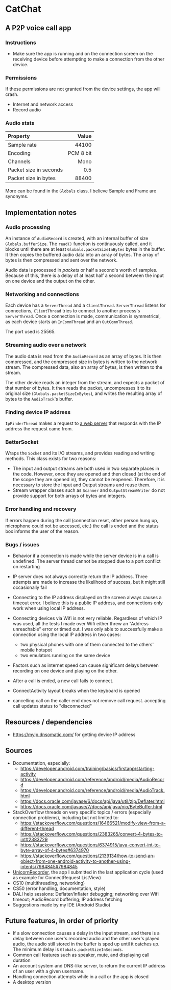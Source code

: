 # CatChat
## A P2P voice call app

### Instructions
* Make sure the app is running and on the connection screen on the receiving device before
attempting to make a connection from the other device.  

### Permissions
If these permissions are not granted from the device settings, the app will crash.
* Internet and network access
* Record audio

### Audio stats
| Property | Value |
| :-- | --: |
| Sample rate | 44100 |
| Encoding | PCM 8 bit |
| Channels | Mono |
| Packet size in seconds | 0.5 |
| Packet size in bytes | 88400 |

More can be found in the `Globals` class.
I believe Sample and Frame are synonyms.

## Implementation notes
### Audio processing
An instance of `AudioRecord` is created, with an internal buffer of size `Globals.bufferSize`. The
`read()` function is continuously called, and it blocks until there are at least
`Globals.packetSizeInBytes` bytes in the buffer. It then copies the buffered audio data into an
array of bytes. The array of bytes is then compressed and sent over the network.

Audio data is processed in *packets* or half a second's worth of samples. Because of this, there is
a delay of at least half a second between the input on one device and the output on the other.

### Networking and connections
Each device has a `ServerThread` and a `ClientThread`. `ServerThread` listens for connections,
`ClientThread` tries to connect to another process's `ServerThread`. Once a connection is made,
communication is symmetrical, as each device starts an `InCommThread` and an `OutCommThread`.

The port used is 25565.

### Streaming audio over a network
The audio data is read from the `AudioRecord` as an array of bytes. It is then compressed, and the
compressed size in bytes is written to the network stream. The compressed data, also an array of
bytes, is then written to the stream.

The other device reads an integer from the stream, and expects a packet of that number of bytes. It
then reads the packet, uncompresses it to its original size (`Globals.packetSizeInBytes`), and
writes the resulting array of bytes to the `AudioTrack`'s buffer.

### Finding device IP address
`IpFinderThread` makes a request to [a web server](https://myip.dnsomatic.com/) that responds with the IP address the request came
from.

### BetterSocket
Wraps the `Socket` and its I/O streams, and provides reading and writing methods.
This class exists for two reasons:
* The input and output streams are both used in two separate places in the code. However, once they
are opened and then closed (at the end of the scope they are opened in), they cannot be
reopened. Therefore, it is necessary to store the Input and Output streams and reuse them.
* Stream wrapper classes such as `Scanner` and `OutputStreamWriter` do not provide support for both
arrays of bytes and integers.

### Error handling and recovery
If errors happen during the call (connection reset, other person hung up, microphone could not be
accessed, etc.) the call is ended and the status box informs the user of the reason.

### Bugs / issues
* Behavior if a connection is made while the server device is in a call is undefined. The server
thread cannot be stopped due to a port conflict on restarting
* IP server does not always correctly return the IP address. Three attempts are made to increase the
likelihood of success, but it might still occasionally fail
* Connecting to the IP address displayed on the screen always causes a timeout error. I believe
this is a public IP address, and connections only work when using local IP address.
* Connecting devices via Wifi is not very reliable. Regardless of which IP was used, all the tests I
made over Wifi either threw an "Address unreachable" error or timed out. I was only able to
successfully make a connection using the local IP address in two cases:
    * two physical phones with one of them connected to the others' mobile hotspot
    * two emulators running on the same device
* Factors such as internet speed can cause significant delays between recording on one device and
playing on the other.

* After a call is ended, a new call fails to connect.
* ConnectActivity layout breaks when the keyboard is opened
* cancelling call on the caller end does not remove call request. accepting call updates status to
"disconnected"

## Resources / dependencies
* https://myip.dnsomatic.com/ for getting device IP address

## Sources
* Documentation, especially:
    * https://developer.android.com/training/basics/firstapp/starting-activity
    * https://developer.android.com/reference/android/media/AudioRecord
    * https://developer.android.com/reference/android/media/AudioTrack.html
    * https://docs.oracle.com/javase/6/docs/api/java/util/zip/Deflater.html
    * https://docs.oracle.com/javase/7/docs/api/java/nio/ByteBuffer.html
* StackOverflow threads on very specific topics / errors (especially connection problems), including
but not limited to:
    * https://stackoverflow.com/questions/16466521/modify-view-from-a-different-thread
    * https://stackoverflow.com/questions/2383265/convert-4-bytes-to-int#2383729
    * https://stackoverflow.com/questions/6374915/java-convert-int-to-byte-array-of-4-bytes#6374970
    * https://stackoverflow.com/questions/2139134/how-to-send-an-object-from-one-android-activity-to-another-using-intents/7984845#7984845
* [UnicornRecorder](https://github.com/mirunaish/audio-recorder-app), the app I submitted in the
last application cycle (used as example for ConnectRequest ListView)
* CS10 (multithreading, networking)
* CS50 (error handling, documentation, style)
* DALI help sessions: Deflater/Inflater debugging; networking over Wifi timeout; AudioRecord
buffering; IP address fetching
* Suggestions made by my IDE (Android Studio)

## Future features, in order of priority
* If a slow connection causes a delay in the input stream, and there is a delay between one user's
recorded audio and the other user's played audio, the audio still stored in the buffer is sped up
until it catches up. The minimum delay is `Globals.packetSizeInSeconds`.
* Common call features such as speaker, mute, and displaying call duration
* An account system and DNS-like server, to return the current IP address of an user with a given
username.
* Handling connection attempts while in a call or the app is closed
* A desktop version